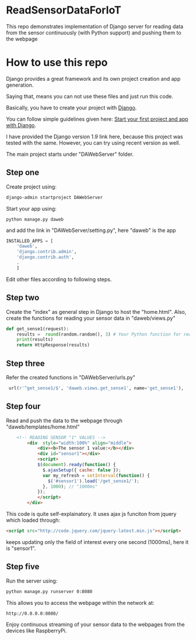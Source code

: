 # ReadSensorDataForIoT
This repo demonstrates implementation of Django server for reading data from the sensor continuously (with Python support) and pushing them to the webpage

# How to use this repo

Django provides a great framework and its own project creation and app generation.

Saying that, means you can not use these files and just run this code.

Basically, you have to create your project with [Django](https://www.djangoproject.com/). 

You can follow simple guidelines given here: [Start your first project and app with Django](https://docs.djangoproject.com/en/1.9/intro/tutorial01/).

I have provided the Django version 1.9 link here, because this project was tested with the same. However, you can try using recent version as well.

The main project starts under "DAWebServer" folder.

## Step one
Create project using:
```sh
django-admin startproject DAWebServer
```
Start your app using:
```
python manage.py daweb
```
and add the link in "DAWebServer/setting.py", here "daweb" is the app
```py
INSTALLED_APPS = [
    'daweb',
    'django.contrib.admin',
    'django.contrib.auth',
    .
    ]
```

Edit other files according to following steps.

## Step two
Create the "index" as general step in Django to host the "home.html".
Also, create the functions for reading your sensor data in "daweb/views.py"
```py
def get_sense1(request):
    results =  round(random.random(), 3) # Your Python function for reading sensor 1 values
    print(results)
    return HttpResponse(results)
```

## Step three
Refer the created functions in "DAWebServer/urls.py"
```py
 url(r'^get_sense1/$', 'daweb.views.get_sense1', name='get_sense1'),
```

## Step four
Read and push the data to the webpage through "daweb/templates/home.html"
```html
	<!-- READING SENSOR "1" VALUES -->
		<div  style="width:100%" align="middle">
			<div><b>The sensor 1 value:</b></div>
			<div id="sensor1"></div>
			<script>
			$(document).ready(function() {
			  $.ajaxSetup({ cache: false });
			  var my_refresh = setInterval(function() {
				$('#sensor1').load('/get_sense1/');
			  }, 1000); // "1000ms"
			});
			</script>
		</div>
```
This code is quite self-explainatory. It uses ajax js funciton from jquery which loaded through:	
```html
<script src="http://code.jquery.com/jquery-latest.min.js"></script>
```
keeps updating only the field of interest every one second (1000ms), here it is "sensor1".

## Step five
Run the server using:
```sh
python manage.py runserver 0:8080
```

This allows you to access the webpage within the network at:
```sh
http://0.0.0.0:8080/
```
Enjoy continuous streaming of your sensor data to the webpages from the devices like RaspberryPi.

